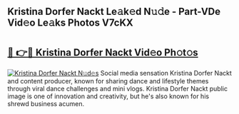 ## Kristina Dorfer Nackt Le𝚊k𝚎d N𝚞𝚍e - Part-VDe Vid𝚎o Le𝚊ks Photos V7cKX

# <h2><a href="http://fb6mf3p.evod.top/?m=Kristina+Dorfer+Nackt">🔗 👉🔴 Kristina Dorfer Nackt Vid𝚎o Ph𝚘t𝚘s</a></h2>

[![Kristina Dorfer Nackt N𝚞d𝚎s](https://i.imgur.com/8V9OHl7.gif)](http://fb6mf3p.evod.top/?m=Kristina+Dorfer+Nackt)
Social media sensation Kristina Dorfer Nackt and content producer, known for sharing dance and lifestyle themes through viral dance challenges and mini vlogs. Kristina Dorfer Nackt public image is one of innovation and creativity, but he's also known for his shrewd business acumen. 
